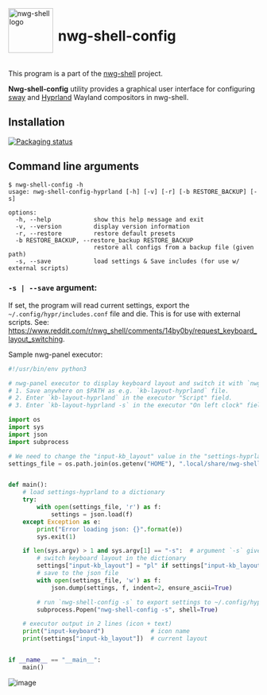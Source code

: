 <img src="https://github.com/nwg-piotr/nwg-shell-config/assets/20579136/55289a50-5346-409f-bbe7-f8b8d58d5f6d" width="90" style="margin-right:10px" align=left alt="nwg-shell logo">
<H1>nwg-shell-config</H1><br>

This program is a part of the [nwg-shell](https://nwg-piotr.github.io/nwg-shell) project.

**Nwg-shell-config** utility provides a graphical user interface for configuring [sway](https://github.com/swaywm/sway) and [Hyprland](https://github.com/hyprwm/Hyprland) Wayland
compositors in nwg-shell.

## Installation

[![Packaging status](https://repology.org/badge/vertical-allrepos/nwg-shell-config.svg)](https://repology.org/project/nwg-shell-config/versions)

## Command line arguments

```text
$ nwg-shell-config -h
usage: nwg-shell-config-hyprland [-h] [-v] [-r] [-b RESTORE_BACKUP] [-s]

options:
  -h, --help            show this help message and exit
  -v, --version         display version information
  -r, --restore         restore default presets
  -b RESTORE_BACKUP, --restore_backup RESTORE_BACKUP
                        restore all configs from a backup file (given path)
  -s, --save            load settings & Save includes (for use w/ external scripts)
```

### `-s | --save` argument:

If set, the program will read current settings, export the `~/.config/hypr/includes.conf` file and die. This is for use with external scripts. See: https://www.reddit.com/r/nwg_shell/comments/14by0by/request_keyboard_layout_switching.

Sample nwg-panel executor:

```python
#!/usr/bin/env python3

# nwg-panel executor to display keyboard layout and switch it with `nwg-shell-config -s` command
# 1. Save anywhere on $PATH as e.g. `kb-layout-hyprland` file.
# 2. Enter `kb-layout-hyprland` in the executor "Script" field.
# 3. Enter `kb-layout-hyprland -s` in the executor "On left clock" field.

import os
import sys
import json
import subprocess

# We need to change the "input-kb_layout" value in the "settings-hyprland" json file.
settings_file = os.path.join(os.getenv("HOME"), ".local/share/nwg-shell-config/settings-hyprland")


def main():
    # load settings-hyprland to a dictionary
    try:
        with open(settings_file, 'r') as f:
            settings = json.load(f)
    except Exception as e:
        print("Error loading json: {}".format(e))
        sys.exit(1)

    if len(sys.argv) > 1 and sys.argv[1] == "-s":  # argument `-s` given
        # switch keyboard layout in the dictionary
        settings["input-kb_layout"] = "pl" if settings["input-kb_layout"] == "us" else "us"
        # save to the json file
        with open(settings_file, 'w') as f:
            json.dump(settings, f, indent=2, ensure_ascii=True)

        # run `nwg-shell-config -s` to export settings to ~/.config/hypr/includes
        subprocess.Popen("nwg-shell-config -s", shell=True)

    # executor output in 2 lines (icon + text)
    print("input-keyboard")             # icon name
    print(settings["input-kb_layout"])  # current layout


if __name__ == "__main__":
    main()

```

![image](https://github.com/nwg-piotr/nwg-shell-config/assets/20579136/c0b03acf-4634-4eb3-90e4-996b421dfe82)

